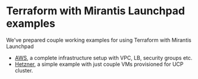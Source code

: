 # Terraform with Mirantis Launchpad examples

We've prepared couple working examples for using Terraform with Mirantis Launchpad

* [AWS](aws/README.md), a complete infrastructure setup with VPC, LB, security groups etc.
* [Hetzner](hetzner/README.md), a simple example with just couple VMs provisioned for UCP cluster.